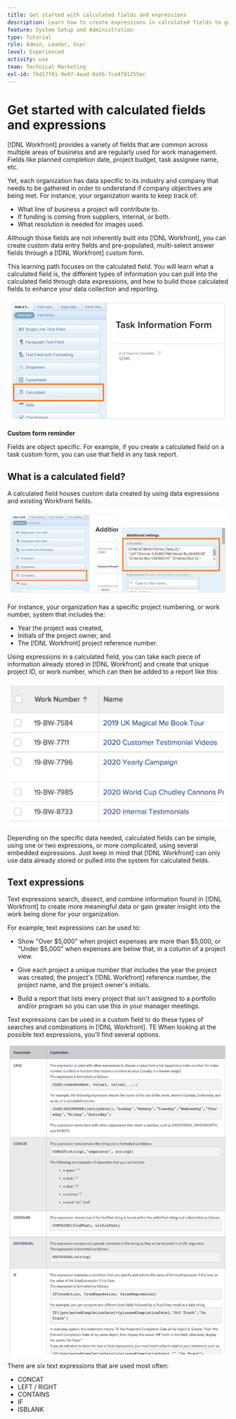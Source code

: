 ```yaml
---
title: Get started with calculated fields and expressions
description: Learn how to create expressions in calculated fields to gather unique custom data about the work being done for your organization.
feature: System Setup and Administration
type: Tutorial
role: Admin, Leader, User
level: Experienced
activity: use
team: Technical Marketing
exl-id: fbd17f01-9e97-4ead-9a56-7ce4f81255ec
---
```

# Get started with calculated fields and expressions

<!-- **Note**: The expression examples shown are simple and some may be mitigated by fields already supplied by Adobe Workfront. However, the examples are used to illustrate the foundational knowledge needed in order to build expressions in Workfront.-->

[!DNL Workfront] provides a variety of fields that are common across multiple areas of business and are regularly used for work management. Fields like planned completion date, project budget, task assignee name, etc.

Yet, each organization has data specific to its industry and company that needs to be gathered in order to understand if company objectives are being met. For instance, your organization wants to keep track of:

* What line of business a project will contribute to.
* If funding is coming from suppliers, internal, or both.
* What resolution is needed for images used.

Although those fields are not inherently built into [!DNL Workfront], you can create custom data entry fields and pre-populated, multi-select answer fields through a [!DNL Workfront] custom form.

This learning path focuses on the calculated field. You will learn what a calculated field is, the different types of information you can pull into the calculated field through data expressions, and how to build those calculated fields to enhance your data collection and reporting.

![Resource management setups one pager](assets/GS01.png)

**Custom form reminder**

Fields are object specific. For example, if you create a calculated field on a task custom form, you can use that field in any task report.

## What is a calculated field?

A calculated field houses custom data created by using data expressions and existing Workfront fields. 

![Workload balancer with utilization report](assets/GS02.png)

For instance, your organization has a specific project numbering, or work number, system that includes the:

* Year the project was created,
* Initials of the project owner, and
* The [!DNL Workfront] project reference number.


Using expressions in a calculated field, you can take each piece of information already stored in [!DNL Workfront] and create that unique project ID, or work number, which can then be added to a report like this:

![Workload balancer with utilization report](assets/GS03.png)

Depending on the specific data needed, calculated fields can be simple, using one or two expressions, or more complicated, using several embedded expressions. Just keep in mind that [!DNL Workfront] can only use data already stored or pulled into the system for calculated fields.

## Text expressions

Text expressions search, dissect, and combine information found in [!DNL Workfront] to create more meaningful data or gain greater insight into the work being done for your organization. 

For example, text expressions can be used to:

* Show "Over $5,000" when project expenses are more than $5,000, or “Under $5,000” when expenses are below that, in a column of a project view.

* Give each project a unique number that includes the year the project was created, the project's  [!DNL Workfront] reference number, the project name, and the project owner's initials.

* Build a report that lists every project that isn't assigned to a portfolio and/or program so you can use this in your manager meetings.

Text expressions can be used in a custom field to do these types of searches and combinations in [!DNL Workfront].
TE
When looking at the possible text expressions, you’ll find several options.

![Resource management setups one pager](assets/TE01.png)

There are six text expressions that are used most often:

* CONCAT
* LEFT / RIGHT
* CONTAINS
* IF
* ISBLANK